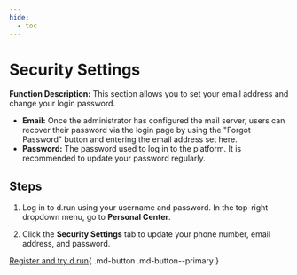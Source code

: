 ```yaml
---
hide:
  - toc
---
```


# Security Settings

**Function Description:** This section allows you to set your email address and change your login password.

- **Email:** Once the administrator has configured the mail server, users can recover their password via the login page by using the "Forgot Password" button and entering the email address set here.
- **Password:** The password used to log in to the platform. It is recommended to update your password regularly.

## Steps

1. Log in to d.run using your username and password. In the top-right dropdown menu, go to **Personal Center**.



2. Click the **Security Settings** tab to update your phone number, email address, and password.



[Register and try d.run](https://console.d.run/){ .md-button .md-button--primary }
